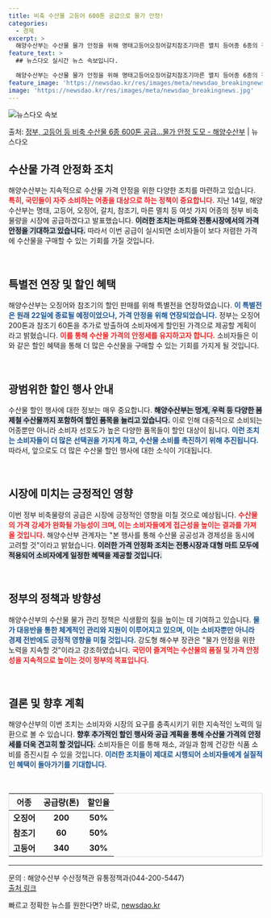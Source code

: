 ```yaml
---
title: 비축 수산물 고등어 600톤 공급으로 물가 안정!
categories:
  - 경제
excerpt: >
  해양수산부는 수산물 물가 안정을 위해 명태고등어오징어갈치참조기마른 멸치 등어종 6종의 정부 비축물량 최대 6…
feature_text: >
  ## 뉴스다오 실시간 뉴스 속보입니다.

  해양수산부는 수산물 물가 안정을 위해 명태고등어오징어갈치참조기마른 멸치 등어종 6종의 정부 비축물량 최대 6…
feature_image: 'https://newsdao.kr/res/images/meta/newsdao_breakingnews.jpg'
image: 'https://newsdao.kr/res/images/meta/newsdao_breakingnews.jpg'
---
```


![뉴스다오 속보](https://newsdao.kr/res/images/meta/newsdao_breakingnews.jpg)

<p>출처: <a href="https://newsdao.kr/3338" rel="dofollow">정부, 고등어 등 비축 수산물 6종 600톤 공급…물가 안정 도모 - 해양수산부</a> | 뉴스다오</p>

<h2 data-ke-size="size26">수산물 가격 안정화 조치</h2>

<p data-ke-size="size16">해양수산부는 지속적으로 수산물 가격 안정을 위한 다양한 조치를 마련하고 있습니다. <b><span style="color: #ee2323;">특히, 국민들이 자주 소비하는 어종을 대상으로 하는 정책이 중요합니다.</span></b> 지난 14일, 해양수산부는 명태, 고등어, 오징어, 갈치, 참조기, 마른 멸치 등 여섯 가지 어종의 정부 비축물량을 시장에 공급하겠다고 발표했습니다. <b><span style="background-color: #21538527;">이러한 조치는 마트와 전통시장에서의 가격 안정을 기대하고 있습니다.</span></b> 따라서 이번 공급이 실시되면 소비자들이 보다 저렴한 가격에 수산물을 구매할 수 있는 기회를 가질 것입니다.</p>

<p data-ke-size="size16">&nbsp;</p>

<h2 data-ke-size="size26">특별전 연장 및 할인 혜택</h2>

<p data-ke-size="size16">해양수산부는 오징어와 참조기의 할인 판매를 위해 특별전을 연장하였습니다. <b><span style="color: #1a5490;">이 특별전은 원래 22일에 종료될 예정이었으나, 가격 안정을 위해 연장되었습니다.</span></b> 정부는 오징어 200톤과 참조기 60톤을 추가로 방출하여 소비자에게 할인된 가격으로 제공할 계획이라고 밝혔습니다. <b><span style="color: #ee2323;">이를 통해 수산물 가격의 안정세를 유지하고자 합니다.</span></b> 소비자들은 이와 같은 할인 혜택을 통해 더 많은 수산물을 구매할 수 있는 기회를 가지게 될 것입니다.</p>

<p data-ke-size="size16">&nbsp;</p>

<h2 data-ke-size="size26">광범위한 할인 행사 안내</h2>

<p data-ke-size="size16">수산물 할인 행사에 대한 정보는 매우 중요합니다. <b><span style="background-color: #21538527;">해양수산부는 멍게, 우럭 등 다양한 봄 제철 수산물까지 포함하여 할인 품목을 늘리고 있습니다.</span></b> 이로 인해 대중적으로 소비되는 어종뿐만 아니라 소비자 선호도가 높은 다양한 품목들이 할인 대상이 됩니다. <b><span style="color: #1a5490;">이런 조치는 소비자들이 더 많은 선택권을 가지게 하고, 수산물 소비를 촉진하기 위해 추진됩니다.</span></b> 따라서, 앞으로도 더 많은 수산물 할인 행사에 대한 소식이 기대됩니다.</p>

<p data-ke-size="size16">&nbsp;</p>

<h2 data-ke-size="size26">시장에 미치는 긍정적인 영향</h2>

<p data-ke-size="size16">이번 정부 비축물량의 공급은 시장에 긍정적인 영향을 미칠 것으로 예상됩니다. <b><span style="color: #ee2323;">수산물의 가격 강세가 완화될 가능성이 크며, 이는 소비자들에게 접근성을 높이는 결과를 가져올 것입니다.</span></b> 해양수산부 관계자는 "본 행사를 통해 수산물 공공성과 경제성을 동시에 고려할 것"이라고 밝혔습니다. <b><span style="background-color: #21538527;">이러한 가격 안정화 조치는 전통시장과 대형 마트 모두에 적용되어 소비자에게 일정한 혜택을 제공할 것입니다.</span></b></p>

<p data-ke-size="size16">&nbsp;</p>

<h2 data-ke-size="size26">정부의 정책과 방향성</h2>

<p data-ke-size="size16">해양수산부의 수산물 물가 관리 정책은 식생활의 질을 높이는 데 기여하고 있습니다. <b><span style="color: #1a5490;">물가 대응반을 통한 체계적인 관리와 지원이 이루어지고 있으며, 이는 소비자뿐만 아니라 경제 전반에도 긍정적 영향을 미칠 것입니다.</span></b> 강도형 해수부 장관은 "물가 안정을 위한 노력을 지속할 것"이라고 강조하였습니다. <b><span style="color: #ee2323;">국민이 즐겨먹는 수산물의 품질 및 가격 안정성을 지속적으로 높이는 것이 정부의 목표입니다.</span></b></p>

<p data-ke-size="size16">&nbsp;</p>

<h2 data-ke-size="size26">결론 및 향후 계획</h2>

<p data-ke-size="size16">해양수산부의 이번 조치는 소비자와 시장의 요구를 충족시키기 위한 지속적인 노력의 일환으로 볼 수 있습니다. <b><span style="background-color: #21538527;">향후 추가적인 할인 행사와 공급 계획을 통해 수산물 가격의 안정세를 더욱 견고히 할 것입니다.</span></b> 소비자들은 이를 통해 채소, 과일과 함께 건강한 식품 소비를 증진시킬 수 있을 것입니다. <b><span style="color: #1a5490;">이러한 조치들이 제대로 시행되어 소비자들에게 실질적인 혜택이 돌아가기를 기대합니다.</span></b></p>

<p data-ke-size="size16">&nbsp;</p>

<table style="width: 100%; border-collapse: collapse; border: 1px solid #ddd;">
<thead>
<tr>
<th style="text-align: center; height: 17px;"><b>어종</b></th>
<th style="text-align: center; height: 17px;"><b>공급량(톤)</b></th>
<th style="text-align: center; height: 17px;"><b>할인율</b></th>
</tr>
</thead>
<tbody>
<tr>
<td style="text-align: center; height: 17px;"><b>오징어</b></td>
<td style="text-align: center; height: 17px;"><b>200</b></td>
<td style="text-align: center; height: 17px;"><b>50%</b></td>
</tr>
<tr>
<td style="text-align: center; height: 17px;"><b>참조기</b></td>
<td style="text-align: center; height: 17px;"><b>60</b></td>
<td style="text-align: center; height: 17px;"><b>50%</b></td>
</tr>
<tr>
<td style="text-align: center; height: 17px;"><b>고등어</b></td>
<td style="text-align: center; height: 17px;"><b>340</b></td>
<td style="text-align: center; height: 17px;"><b>30%</b></td>
</tr>
</tbody>
</table>

<hr />
<p data-ke-size="size16">문의 : 해양수산부 수산정책관 유통정책과(044-200-5447)<br/><a href="https://newsdao.kr/3338">출처 링크</a></p> 

빠르고 정확한 뉴스를 원한다면? 바로, <a href="https://newsdao.kr" rel="dofollow">newsdao.kr</a>


